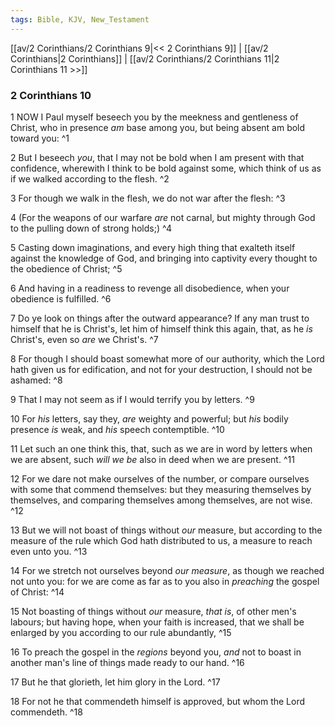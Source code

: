 ```yaml
---
tags: Bible, KJV, New_Testament
---
```


[[av/2 Corinthians/2 Corinthians 9|<< 2 Corinthians 9]] | [[av/2 Corinthians|2 Corinthians]] | [[av/2 Corinthians/2 Corinthians 11|2 Corinthians 11 >>]]

### 2 Corinthians 10

1 NOW I Paul myself beseech you by the meekness and gentleness of Christ, who in presence _am_ base among you, but being absent am bold toward you: ^1

2 But I beseech _you_, that I may not be bold when I am present with that confidence, wherewith I think to be bold against some, which think of us as if we walked according to the flesh. ^2

3 For though we walk in the flesh, we do not war after the flesh: ^3

4 (For the weapons of our warfare _are_ not carnal, but mighty through God to the pulling down of strong holds;) ^4

5 Casting down imaginations, and every high thing that exalteth itself against the knowledge of God, and bringing into captivity every thought to the obedience of Christ; ^5

6 And having in a readiness to revenge all disobedience, when your obedience is fulfilled. ^6

7 Do ye look on things after the outward appearance? If any man trust to himself that he is Christ's, let him of himself think this again, that, as he _is_ Christ's, even so _are_ we Christ's. ^7

8 For though I should boast somewhat more of our authority, which the Lord hath given us for edification, and not for your destruction, I should not be ashamed: ^8

9 That I may not seem as if I would terrify you by letters. ^9

10 For _his_ letters, say they, _are_ weighty and powerful; but _his_ bodily presence _is_ weak, and _his_ speech contemptible. ^10

11 Let such an one think this, that, such as we are in word by letters when we are absent, such _will_ _we_ _be_ also in deed when we are present. ^11

12 For we dare not make ourselves of the number, or compare ourselves with some that commend themselves: but they measuring themselves by themselves, and comparing themselves among themselves, are not wise. ^12

13 But we will not boast of things without _our_ measure, but according to the measure of the rule which God hath distributed to us, a measure to reach even unto you. ^13

14 For we stretch not ourselves beyond _our_ _measure_, as though we reached not unto you: for we are come as far as to you also in _preaching_ the gospel of Christ: ^14

15 Not boasting of things without _our_ measure, _that_ _is_, of other men's labours; but having hope, when your faith is increased, that we shall be enlarged by you according to our rule abundantly, ^15

16 To preach the gospel in the _regions_ beyond you, _and_ not to boast in another man's line of things made ready to our hand. ^16

17 But he that glorieth, let him glory in the Lord. ^17

18 For not he that commendeth himself is approved, but whom the Lord commendeth. ^18

